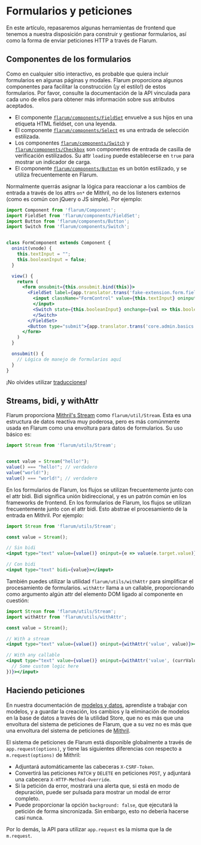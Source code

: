 # Formularios y peticiones

En este artículo, repasaremos algunas herramientas de frontend que tenemos a nuestra disposición para construir y gestionar formularios, así como la forma de enviar peticiones HTTP a través de Flarum.

## Componentes de los formularios

Como en cualquier sitio interactivo, es probable que quiera incluir formularios en algunas páginas y modales.
Flarum proporciona algunos componentes para facilitar la construcción (¡y el estilo!) de estos formularios.
Por favor, consulte la documentación de la API vinculada para cada uno de ellos para obtener más información sobre sus atributos aceptados.

- El componente [`flarum/components/FieldSet`](https://api.docs.flarum.org/js/master/class/src/common/components/fieldset.js~fieldset) envuelve a sus hijos en una etiqueta HTML fieldset, con una leyenda.
- El componente [`flarum/components/Select`](https://api.docs.flarum.org/js/master/class/src/common/components/select.js~select) es una entrada de selección estilizada.
- Los componentes [`flarum/components/Switch`](https://api.docs.flarum.org/js/master/class/src/common/components/switch.js~switch) y [`flarum/components/Checkbox`](https://api.docs.flarum.org/js/master/class/src/common/components/checkbox.js~checkbox) son componentes de entrada de casilla de verificación estilizados. Su attr `loading` puede establecerse en `true` para mostrar un indicador de carga.
- El componente [`flarum/components/Button`](https://api.docs.flarum.org/js/master/class/src/common/components/button.js~button) es un botón estilizado, y se utiliza frecuentemente en Flarum.

Normalmente querrás asignar la lógica para reaccionar a los cambios de entrada a través de los attrs `on*` de Mithril, no de los listeners externos (como es común con jQuery o JS simple). Por ejemplo:

```jsx
import Component from 'flarum/Component';
import FieldSet from 'flarum/components/FieldSet';
import Button from 'flarum/components/Button';
import Switch from 'flarum/components/Switch';


class FormComponent extends Component {
  oninit(vnode) {
    this.textInput = "";
    this.booleanInput = false;
  }

  view() {
    return (
      <form onsubmit={this.onsubmit.bind(this)}>
        <FieldSet label={app.translator.trans('fake-extension.form.fieldset_label')}>
          <input className="FormControl" value={this.textInput} oninput={e => this.textInput = e.target.value}>
          </input>
          <Switch state={this.booleanInput} onchange={val => this.booleanInput = val}>
          </Switch>
        </FieldSet>
        <Button type="submit">{app.translator.trans('core.admin.basics.submit_button')}</Button>
      </form>
    )
  }

  onsubmit() {
    // Lógica de manejo de formularios aquí
  }
}
```

¡No olvides utilizar [traducciones](translate.md)!

## Streams, bidi, y withAttr

Flarum proporciona [Mithril's Stream](https://mithril.js.org/stream.html) como `flarum/util/Stream`.
Esta es una estructura de datos reactiva muy poderosa, pero es más comúnmente usada en Flarum como una envoltura para datos de formularios.
Su uso básico es:

```js
import Stream from 'flarum/utils/Stream';


const value = Stream("hello!");
value() === "hello!"; // verdadero
value("world!");
value() === "world!"; // verdadero
```

En los formularios de Flarum, los flujos se utilizan frecuentemente junto con el attr bidi.
Bidi significa unión bidireccional, y es un patrón común en los frameworks de frontend. En los formularios de Flarum, los flujos se utilizan frecuentemente junto con el attr bidi.
Esto abstrae el procesamiento de la entrada en Mithril. Por ejemplo:

```jsx
import Stream from 'flarum/utils/Stream';

const value = Stream();

// Sin bidi
<input type="text" value={value()} oninput={e => value(e.target.value)}></input>

// Con bidi
<input type="text" bidi={value}></input>
```

También puedes utilizar la utilidad `flarum/utils/withAttr` para simplificar el procesamiento de formularios. `withAttr` llama a un callable, proporcionando como argumento algún attr del elemento DOM ligado al componente en cuestión:

```jsx
import Stream from 'flarum/utils/Stream';
import withAttr from 'flarum/utils/withAttr';

const value = Stream();

// With a stream
<input type="text" value={value()} oninput={withAttr('value', value)}></input>

// With any callable
<input type="text" value={value()} oninput={withAttr('value', (currValue) => {
  // Some custom logic here
})}></input>
```

## Haciendo peticiones

En nuestra documentación de [modelos y datos](data.md), aprendiste a trabajar con modelos, y a guardar la creación, los cambios y la eliminación de modelos en la base de datos a través de la utilidad Store, que no es más que una envoltura del sistema de peticiones de Flarum, que a su vez no es más que una envoltura del sistema de peticiones de [Mithril](https://mithril.js.org/request.html).

El sistema de peticiones de Flarum está disponible globalmente a través de `app.request(options)`, y tiene las siguientes diferencias con respecto a `m.request(options)` de Mithril:

- Adjuntará automáticamente las cabeceras `X-CSRF-Token`.
- Convertirá las peticiones `PATCH` y `DELETE` en peticiones `POST`, y adjuntará una cabecera `X-HTTP-Method-Override`.
- Si la petición da error, mostrará una alerta que, si está en modo de depuración, puede ser pulsada para mostrar un modal de error completo.
- Puede proporcionar la opción `background: false`, que ejecutará la petición de forma sincronizada. Sin embargo, esto no debería hacerse casi nunca.

Por lo demás, la API para utilizar `app.request` es la misma que la de `m.request`.
